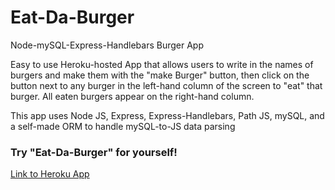# Eat-Da-Burger
Node-mySQL-Express-Handlebars Burger App

Easy to use Heroku-hosted App that allows users to write in the names of burgers and make them with the "make Burger" button, then click on the button next to any burger in the left-hand column of the screen to "eat" that burger. All eaten burgers appear on the right-hand column.

This app uses Node JS, Express, Express-Handlebars, Path JS, mySQL, and a self-made ORM to handle mySQL-to-JS data parsing

### Try "Eat-Da-Burger" for yourself!

[Link to Heroku App]()